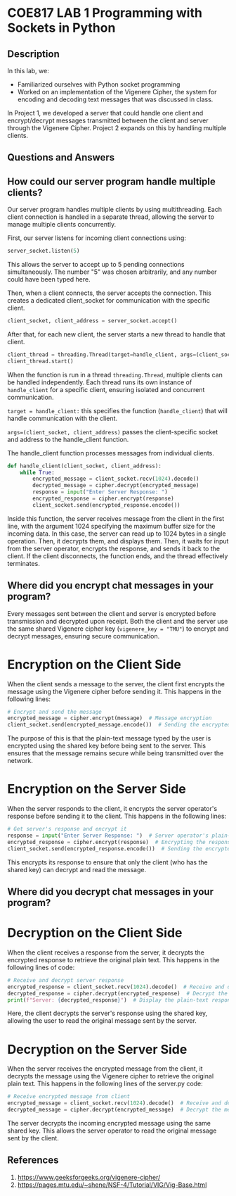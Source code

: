 # COE817 LAB 1 Programming with Sockets in Python

## Description

In this lab, we:
- Familiarized ourselves with Python socket programming
- Worked on an implementation of the Vigenere Cipher, the system for encoding and decoding text messages that was discussed in class.

In Project 1, we developed a server that could handle one client and encrypt/decrypt messages transmitted between the client and server through the Vigenere Cipher. Project 2 expands on this by handling multiple clients. 
## Questions and Answers

## How could our server program handle multiple clients? 
Our server program handles multiple clients by using multithreading. Each client connection is handled in a separate thread, allowing the server to manage multiple clients concurrently. 

First, our server listens for incoming client connections using:
```python
server_socket.listen(5)
```
This allows the server to accept up to 5 pending connections simultaneously. The number "5" was chosen arbitrarily, and any number could have been typed here.

Then, when a client connects, the server accepts the connection. This creates a dedicated client_socket for communication with the specific client.
```python
client_socket, client_address = server_socket.accept()
```

After that, for each new client, the server starts a new thread to handle that client. 
```python
client_thread = threading.Thread(target=handle_client, args=(client_socket, client_address))
client_thread.start()
```
When the function is run in a thread ```threading.Thread```, multiple clients can be handled independently. Each thread runs its own instance of ```handle_client``` for a specific client, ensuring isolated and concurrent communication. 

```target = handle_client:``` this specifies the function (```handle_client```) that will handle communication with the client. 

```args=(client_socket, client_address)``` passes the client-specific socket and address to the handle_client function. 

The handle_client function processes messages from individual clients. 
```python
def handle_client(client_socket, client_address):
    while True:
        encrypted_message = client_socket.recv(1024).decode()
        decrypted_message = cipher.decrypt(encrypted_message)
        response = input("Enter Server Response: ")
        encrypted_response = cipher.encrypt(response)
        client_socket.send(encrypted_response.encode())
```
Inside this function, the server receives message from the client in the first line, with the argument 1024 specifying the maximum buffer size for the incoming data. In this case, the server can read up to 1024 bytes in a single operation. Then, it decrypts them, and displays them. Then, it waits for input from the server operator, encrypts the response, and sends it back to the client. If the client disconnects, the function ends, and the thread effectively terminates. 

## Where did you encrypt chat messages in your program?

Every messages sent between the client and server is encrypted before transmission and decrypted upon receipt. Both the client and the server use the same shared Vigenere cipher key (```vigenere_key = "TMU"```) to encrypt and decrypt messages, ensuring secure communication.  

# Encryption on the Client Side
When the client sends a message to the server, the client first encrypts the message using the Vigenere cipher before sending it. This happens in the following lines: 
```python
# Encrypt and send the message
encrypted_message = cipher.encrypt(message)  # Message encryption
client_socket.send(encrypted_message.encode())  # Sending the encrypted message
```
The purpose of this is that the plain-text message typed by the user is encrypted using the shared key before being sent to the server. This ensures that the message remains secure while being transmitted over the network. 


# Encryption on the Server Side
When the server responds to the client, it encrypts the server operator's response before sending it to the client. This happens in the following lines:
```python
# Get server's response and encrypt it
response = input("Enter Server Response: ")  # Server operator's plain-text response
encrypted_response = cipher.encrypt(response)  # Encrypting the response
client_socket.send(encrypted_response.encode())  # Sending the encrypted response
```

This encrypts its response to ensure that only the client (who has the shared key) can decrypt and read the message. 

## Where did you decrypt chat messages in your program? 
# Decryption on the Client Side
When the client receives a response from the server, it decrypts the encrypted response to retrieve the original plain text. This happens in the following lines of code:

```python
# Receive and decrypt server response
encrypted_response = client_socket.recv(1024).decode()  # Receive and decode
decrypted_response = cipher.decrypt(encrypted_response)  # Decrypt the response
print(f"Server: {decrypted_response}")  # Display the plain-text response
```

Here, the client decrypts the server's response using the shared key, allowing the user to read the original message sent by the server. 

# Decryption on the Server Side 
When the server receives the encrypted message from the client, it decrypts the message using the Vigenere cipher to retrieve the original plain text. This happens in the following lines of the server.py code: 
```python
# Receive encrypted message from client
encrypted_message = client_socket.recv(1024).decode()  # Receive and decode
decrypted_message = cipher.decrypt(encrypted_message)  # Decrypt the message
```
The server decrypts the incoming encrypted message using the same shared key. This allows the server operator to read the original message sent by the client. 

## References
1. https://www.geeksforgeeks.org/vigenere-cipher/
2. https://pages.mtu.edu/~shene/NSF-4/Tutorial/VIG/Vig-Base.html

